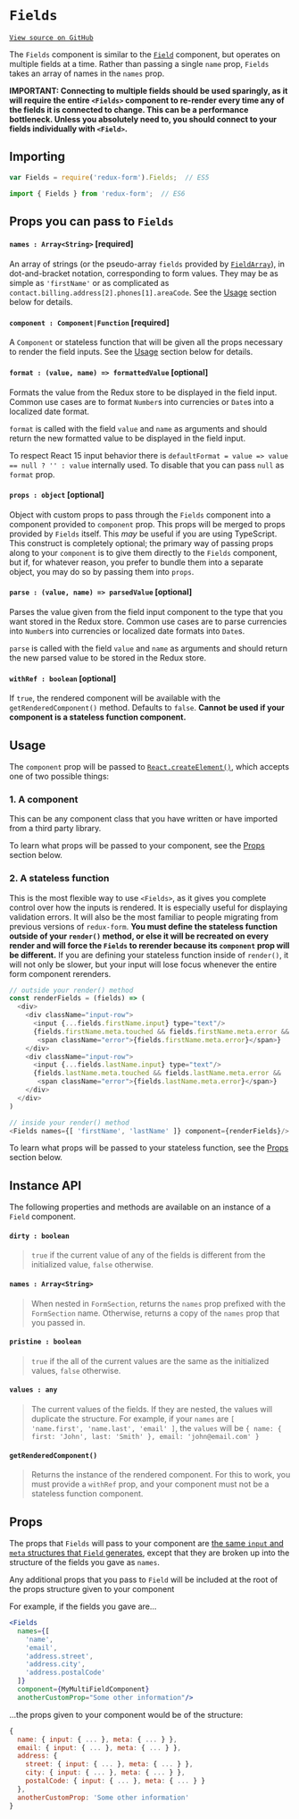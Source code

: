 # `Fields`

[`View source on GitHub`](https://github.com/erikras/redux-form/blob/master/src/Fields.js)

The `Fields` component is similar to the
[`Field`](https://redux-form.com/6.2.0/docs/api/Field.md/) component, but operates on multiple
fields at a time. Rather than passing a single `name` prop, `Fields` takes an array of names in 
the `names` prop.

**IMPORTANT: Connecting to multiple fields should be used sparingly, as it will require the 
entire `<Fields>` component to re-render every time any of the fields it is connected to change. 
This can be a performance bottleneck. Unless you absolutely need to, you should connect to your 
fields individually with `<Field>`.**

## Importing

```javascript
var Fields = require('redux-form').Fields;  // ES5
```
```javascript
import { Fields } from 'redux-form';  // ES6
```

## Props you can pass to `Fields`

#### `names : Array<String>` [required]

An array of strings (or the pseudo-array `fields` provided by
[`FieldArray`](https://redux-form.com/6.2.0/docs/api/FieldArray.md/)),
in dot-and-bracket notation, corresponding to form values. They may
be as simple as `'firstName'` or as complicated as
`contact.billing.address[2].phones[1].areaCode`. See the [Usage](#usage) section below for details.

#### `component : Component|Function` [required]

A `Component` or stateless function that will be given all the props necessary to render the 
field inputs. See the [Usage](#usage) section below for details.

#### `format : (value, name) => formattedValue` [optional]

Formats the value from the Redux store to be displayed in the field input. Common use cases are 
to format `Number`s into currencies or `Date`s into a localized date format.

`format` is called with the field `value` and `name` as arguments and should return the
new formatted value to be displayed in the field input.

To respect React 15 input behavior there is `defaultFormat = value => value == null ? '' : value` internally used. To disable that you can pass `null` as `format` prop.

#### `props : object` [optional]

Object with custom props to pass through the `Fields` component into a component provided
to `component` prop. This props will be merged to props provided by `Fields` itself. This _may_ be
useful if you are using TypeScript. This construct is completely optional; the primary way of 
passing props along to your `component` is to give them directly to the `Fields` component, but 
if, for whatever reason, you prefer to bundle them into a separate object, you may do so by 
passing them into `props`.

#### `parse : (value, name) => parsedValue` [optional]

Parses the value given from the field input component to the type that you want stored in the 
Redux store. Common use cases are to parse currencies into `Number`s into currencies or 
localized date formats into `Date`s.

`parse` is called with the field `value` and `name` as arguments and should return the new
parsed value to be stored in the Redux store.

#### `withRef : boolean` [optional]

If `true`, the rendered component will be available with the `getRenderedComponent()` method.
Defaults to `false`. **Cannot be used if your component is a stateless function component.**

## Usage

The `component` prop will be passed to
[`React.createElement()`](http://facebook.github.io/react/docs/top-level-api.html#react.createelement),
which accepts one of two possible things:

### 1. A component

This can be any component class that you have written or have imported from a third party library.

To learn what props will be passed to your component, see the [Props](#props) section below.

### 2. A stateless function

This is the most flexible way to use `<Fields>`, as it gives you complete control over how the
inputs is rendered. It is especially useful for displaying validation errors. It will also be the
most familiar to people migrating from previous versions of `redux-form`. **You must define the
stateless function outside of your `render()` method, or else it will be recreated on every
render and will force the `Fields` to rerender because its `component` prop will be different.**
If you are defining your stateless function inside of `render()`, it will not only be slower, but
your input will lose focus whenever the entire form component rerenders.

```js
// outside your render() method
const renderFields = (fields) => (
  <div>
    <div className="input-row">
      <input {...fields.firstName.input} type="text"/>
      {fields.firstName.meta.touched && fields.firstName.meta.error && 
       <span className="error">{fields.firstName.meta.error}</span>}
    </div>
    <div className="input-row">
      <input {...fields.lastName.input} type="text"/>
      {fields.lastName.meta.touched && fields.lastName.meta.error && 
       <span className="error">{fields.lastName.meta.error}</span>}
    </div>
  </div>
)

// inside your render() method
<Fields names={[ 'firstName', 'lastName' ]} component={renderFields}/>
```

To learn what props will be passed to your stateless function, see the [Props](#props) section
below.

## Instance API

The following properties and methods are available on an instance of a `Field` component.

#### `dirty : boolean`

> `true` if the current value of any of the fields is different from the initialized value, 
`false` otherwise.

#### `names : Array<String>`

> When nested in `FormSection`, returns the `names` prop prefixed with the `FormSection` name.
Otherwise, returns a copy of the `names` prop that you passed in.

#### `pristine : boolean`

> `true` if the all of the current values are the same as the initialized values, `false` otherwise.

#### `values : any`

> The current values of the fields. If they are nested, the values will duplicate the structure. 
For example, if your `names` are `[ 'name.first', 'name.last', 'email' ]`, the `values` will be
`{ name: { first: 'John', last: 'Smith' }, email: 'john@email.com' }`

#### `getRenderedComponent()`

> Returns the instance of the rendered component. For this to work, you must provide a
`withRef` prop, and your component must not be a stateless function component.

####

## Props

The props that `Fields` will pass to your component are [the same `input` and `meta` structures 
that `Field` generates](https://redux-form.com/6.8.0/docs/api/Field.md/#props), except that
they are broken up into the structure of the fields you gave as `names`. 

Any additional props that you pass to `Field` will be included at the root of the props structure
given to your component

For example, if the fields you gave are...
```jsx
<Fields 
  names={[ 
    'name',
    'email',
    'address.street', 
    'address.city', 
    'address.postalCode' 
  ]}
  component={MyMultiFieldComponent}
  anotherCustomProp="Some other information"/>
```
...the props given to your component would be of the structure:
```jsx
{
  name: { input: { ... }, meta: { ... } },
  email: { input: { ... }, meta: { ... } },
  address: {
    street: { input: { ... }, meta: { ... } },
    city: { input: { ... }, meta: { ... } },
    postalCode: { input: { ... }, meta: { ... } }
  },
  anotherCustomProp: 'Some other information'
}
```
